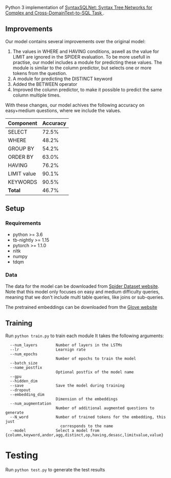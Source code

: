 Python 3 implementation of [SyntaxSQLNet: Syntax Tree Networks for Complex and Cross-DomainText-to-SQL Task
](https://arxiv.org/abs/1810.05237).

## Improvements
Our model contains several improvements over the original model:
1. The values in WHERE and HAVING conditions, aswell as the value for LIMIT are ignored in the SPIDER evaluation. To be more usefull in practise, our model includes a module for predicting these values. The module is similar to the column predictor, but selects one or more tokens from the question. 
2. A module for predicting the DISTINCT keyword
3. Added the BETWEEN operator
4. Improved the column predictor, to make it possible to predict the same column multiple times.

With these changes, our model achives the following accuracy on easy+medium questions, where we include the values.

| Component   | Accuracy |
|-------------|----------|
| SELECT      | 72.5%    |
| WHERE       | 48.2%    |
| GROUP BY    | 54.2%    |
| ORDER BY    | 63.0%    |
| HAVING      | 76.2%    |
| LIMIT value | 90.1%    |
| KEYWORDS    | 90.5%    |
| **Total**       | 46.7%    |


## Setup
### Requirements
* python >= 3.6
* tb-nightly >= 1.15
* pytorch >= 1.1.0
* nltk
* numpy
* tdqm


### Data
The data for the model can be downloaded from [Spider Dataset website](https://yale-lily.github.io/spider). 
Note that this model only focuses on easy and medium difficulty queries, meaning that we don't include multi table queries, like joins or sub-queries.

The pretrained embeddings can be downloaded from the [Glove website](https://nlp.stanford.edu/projects/glove/)


## Training
Run ``python train.py`` to train each module
It takes the following arguments:
```
  --num_layers        Number of layers in the LSTMs
  --lr                Learnign rate
  --num_epochs 
                      Number of epochs to train the model
  --batch_size 
  --name_postfix 
                      Optional postfix of the model name
  --gpu 
  --hidden_dim 
  --save              Save the model during training
  --dropout 
  --embedding_dim 
                      Dimension of the embeddings
  --num_augmentation 
                      Number of additional augmented questions to generate
  --N_word            Number of trained tokens for the embedding, this just
                        corresponds to the name
  --model             Select a model from {column,keyword,andor,agg,distinct,op,having,desasc,limitvalue,value}
```

# Testing
Run ``python test.py`` to generate the test results